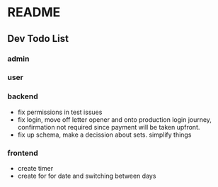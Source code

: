 # README

## Dev Todo List
### admin

### user

### backend
* fix permissions in test issues
* fix login, move off letter opener and onto production login journey, confirmation not required since payment will be taken upfront.
* fix up schema, make a decission about sets. simplify things

### frontend
* create timer
* create for for date and switching between days
